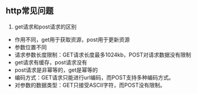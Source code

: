 ## http常见问题
1. get请求和post请求的区别
  - 作用不同，get用于获取资源，post用于更新资源
  - 参数位置不同
  - 请求参数长度限制：GET请求长度最多1024kb，POST对请求数据没有限制
  - get请求有缓存，post请求没有
  - post请求是非幂等的，get是幂等的
  - 编码方式：GET请求只能进行url编码，而POST支持多种编码方式。
  - 对参数的数据类型：GET只接受ASCII字符，而POST没有限制。